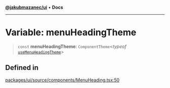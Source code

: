 [**@jakubmazanec/ui**](../README.md) • **Docs**

---

# Variable: menuHeadingTheme

> `const` **menuHeadingTheme**: `ComponentTheme`\<_typeof_
> [`useMenuHeadingTheme`](../functions/useMenuHeadingTheme.md)\>

## Defined in

[packages/ui/source/components/MenuHeading.tsx:50](https://github.com/jakubmazanec/tools/blob/6ed2cc9bf798455a62cfc34def34fef748169fa2/packages/ui/source/components/MenuHeading.tsx#L50)
